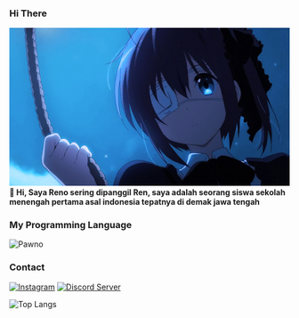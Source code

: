 ### Hi There
![](banner.gif)
**👋 Hi, Saya Reno sering dipanggil Ren, saya adalah seorang siswa sekolah menengah pertama asal indonesia tepatnya di demak jawa tengah**

### My Programming Language
![Pawno](https://img.shields.io/badge/pawno%20-%23323330.svg?&style=for-the-badge&logo=pawno&logoColor=%23F7DF1E)

### Contact 
[![Instagram](https://img.shields.io/badge/Instagram-E4405F?style=for-the-badge&logo=instagram&logoColor=white)](https://instagram.com/hmm_menarik_) 
[![Discord Server](https://img.shields.io/badge/Discord-5b6beb?style=for-the-badge&logo=discord&logoColor=white)](https://discord.gg/tVMSMkYA2D)

![Top Langs](https://github-readme-stats.vercel.app/api/top-langs/?username=renodwi&langs_count=10&layout=compact)
